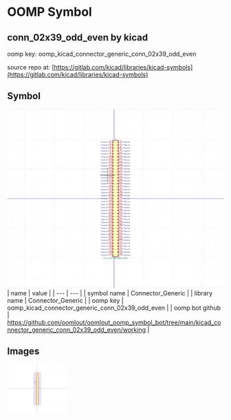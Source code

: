 # OOMP Symbol  
## conn_02x39_odd_even  by kicad  
  
oomp key: oomp_kicad_connector_generic_conn_02x39_odd_even  
  
source repo at: [https://gitlab.com/kicad/libraries/kicad-symbols](https://gitlab.com/kicad/libraries/kicad-symbols)  
## Symbol  
  
[![working.png](working_600.png)](working.png)  
| name | value | 
| --- | --- | 
| symbol name | Connector_Generic | 
| library name | Connector_Generic | 
| oomp key | oomp_kicad_connector_generic_conn_02x39_odd_even | 
| oomp bot github | https://github.com/oomlout/oomlout_oomp_symbol_bot/tree/main/kicad_connector_generic_conn_02x39_odd_even/working | 
## Images  
  
[![working.png](working_140.png)](working.png)  
